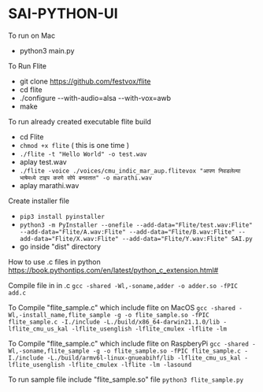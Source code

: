 # SAI-PYTHON-UI

To run on Mac
- python3 main.py

To Run Flite
- git  clone https://github.com/festvox/flite
- cd flite
- ./configure --with-audio=alsa --with-vox=awb
- make

To run already created executable flite build
- cd Flite
- `chmod +x flite` ( this is one time )
- `./flite -t "Hello World" -o test.wav`
- aplay test.wav
- `./flite -voice ./voices/cmu_indic_mar_aup.flitevox "आपण निवडलेल्या भाषेमध्ये टाइप करणे सोपे बनवतात" -o marathi.wav`
- aplay marathi.wav

Create installer file
- `pip3 install pyinstaller`
- `python3 -m PyInstaller --onefile --add-data="Flite/test.wav:Flite" --add-data="Flite/A.wav:Flite" --add-data="Flite/B.wav:Flite" --add-data="Flite/X.wav:Flite" --add-data="Flite/Y.wav:Flite" SAI.py`
- go inside "dist" directory

How to use .c files in python
https://book.pythontips.com/en/latest/python_c_extension.html#

Compile file in in .c
`gcc -shared -Wl,-soname,adder -o adder.so -fPIC add.c`


To Compile "flite_sample.c" which include flite on MacOS
`gcc -shared -Wl,-install_name,flite_sample -g -o flite_sample.so -fPIC flite_sample.c -I./include -L./build/x86_64-darwin21.1.0/lib -lflite_cmu_us_kal -lflite_usenglish -lflite_cmulex -lflite -lm`

To Compile "flite_sample.c" which include flite on RaspberyPi
`gcc -shared -Wl,-soname,flite_sample -g -o flite_sample.so -fPIC flite_sample.c -I./include -L./build/armv6l-linux-gnueabihf/lib -lflite_cmu_us_kal -lflite_usenglish -lflite_cmulex -lflite -lm -lasound`


To run sample file include "flite_sample.so" file
`python3 flite_sample.py`
